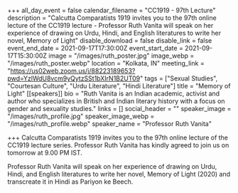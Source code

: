 +++
all_day_event = false
calendar_filename = "CC1919 - 97th Lecture"
description = "Calcutta Comparatists 1919 invites you to the 97th online lecture of the CC1919 lecture - Professor Ruth Vanita will speak on her experience of drawing on Urdu, Hindi, and English literatures to write her novel, Memory of Light"
disable_download = false
disable_link = false
event_end_date = 2021-09-17T17:30:00Z
event_start_date = 2021-09-17T15:30:00Z
image = "/images/ruth_poster.jpg"
image_webp = "/images/ruth_poster.webp"
location = "Kolkata, IN"
meeting_link = "https://us02web.zoom.us/j/88223189653?pwd=YzlWdU8vcm9yQytzSSt1bXIrN1B2UT09"
tags = ["Sexual Studies", "Courtesan Culture", "Urdu Literature", "Hindi Literature"]
title = "Memory of Light"
[[speakers]]
bio = "Ruth Vanita is an Indian academic, activist and author who specializes in British and Indian literary history with a focus on gender and sexuality studies."
links = []
social_header = ""
speaker_image = "/images/ruth_profile.jpg"
speaker_image_webp = "/images/ruth_profile.webp"
speaker_name = "Professor Ruth Vanita"

+++
Calcutta Comparatists 1919 invites you to the 97th online lecture of the CC1919 lecture series. Professor Ruth Vanita has kindly agreed to join us on tomorrow at 9.00 PM IST.

Professor Ruth Vanita will speak on her experience of drawing on Urdu, Hindi, and English literatures to write her novel, Memory of Light (2020) and transcreate it in Hindi as Pariyon ke Beech.